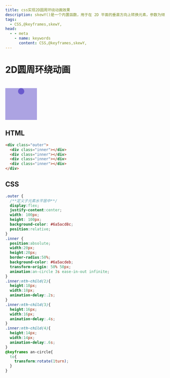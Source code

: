 ```yaml
---
title: css实现2D圆周环绕动画效果
description: skewY()是一个内置函数，用于在 2D 平面的垂直方向上转换元素，参数为倾斜角度。
tags: 
  - CSS,@keyframes,skewY,
head:
  - - meta
    - name: keywords
      content: CSS,@keyframes,skewY,
---
```


# 2D圆周环绕动画

<div class="outer">
  <div class="inner"></div>
  <div class="inner"></div>
  <div class="inner"></div>
  <div class="inner"></div>
</div>

<style>
.outer {
  margin-top: 40px;
   /**定义子元素水平居中**/
  display:flex;
  justify-content:center;
  width: 100px;
  height: 100px;
  background-color: #6a5acd8c;
  position:relative;
}
.inner {
  position:absolute;
  width:20px;
  height:20px;
  border-radius:50%;
  background-color: #6a5acdeb;
  transform-origin: 50% 50px;
  animation:an-circle 3s ease-in-out infinite;
}
.inner:nth-child(2){
  height:18px;
  width:18px;
  animation-delay:.2s;
}
.inner:nth-child(3){
  height:16px;
  width:16px;
  animation-delay:.4s;
}
.inner:nth-child(4){
  height:14px;
  width:14px;
  animation-delay:.6s;
}
@keyframes an-circle{
  to{
    transform:rotate(1turn);
  }
}
</style>

## HTML

```html
<div class="outer">
  <div class="inner"></div>
  <div class="inner"></div>
  <div class="inner"></div>
  <div class="inner"></div>
</div>
```

## CSS

```css
.outer {
  /**定义子元素水平居中**/
  display:flex;
  justify-content:center;
  width: 100px;
  height: 100px;
  background-color: #6a5acd8c;
  position:relative;
}
.inner {
  position:absolute;
  width:20px;
  height:20px;
  border-radius:50%;
  background-color: #6a5acdeb;
  transform-origin: 50% 50px;
  animation:an-circle 3s ease-in-out infinite;
}
.inner:nth-child(2){
  height:18px;
  width:18px;
  animation-delay:.2s;
}
.inner:nth-child(3){
  height:16px;
  width:16px;
  animation-delay:.4s;
}
.inner:nth-child(4){
  height:14px;
  width:14px;
  animation-delay:.6s;
}
@keyframes an-circle{
  to{
    transform:rotate(1turn);
  }
}
```